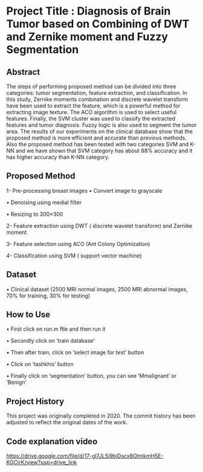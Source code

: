 # Project Title : Diagnosis of Brain Tumor based on Combining of DWT and Zernike moment and Fuzzy Segmentation 

## Abstract
The steps of performing proposed method can be divided into three categories: tumor segmentation, feature extraction, and classification. In this study, Zernike moments combination and discrete wavelet transform have been used to extract the feature, which is a powerful method for extracting image texture. The ACO algorithm is used to select useful features. Finally, the SVM cluster was used to classify the extracted features and tumor diagnosis. Fuzzy logic is also used to segment the tumor area. The results of our experiments on the clinical database show that the proposed method is more efficient and accurate than previous methods. Also the proposed method has been tested with two categories SVM and K-NN and we have shown that SVM category has about 88% accuracy and it has higher accuracy than K-NN category.

## Proposed Method
1- Pre-processing breast images
•	Convert image to grayscale

•	Denoising using medial filter

•	Resizing to 300×300




2- Feature extraction using DWT ( discrete wavelet transform) and Zernike moment

3- Feature selection using ACO (Ant Colony Optimization)

4- Classification using SVM ( support vector machine)




## Dataset

•	Clinical dataset  (2500 MRI normal images, 2500 MRI abnormal images, 70% for training, 30% for testing)


## How to Use

•	First click on run.m ftle and then run it

•	Secondly click on ‘train database’

•	Then after train, click on ‘select image for test’ button

•	Click on ‘tashkhis’ button

•	Finally click on ‘segmentation’ button, you can see ‘Mmalignant’ or ‘Benign’ 





## Project History
This project was originally completed in 2020. The commit history has been adjusted to reflect the original dates of the work.

## Code explanation video
https://drive.google.com/file/d/17-gl7JL5i9bjDscx8OtmkmH5E-KGCirK/view?usp=drive_link

